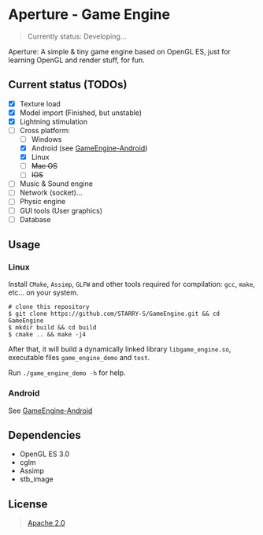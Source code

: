 Aperture - Game Engine
====

> Currently status: Developing...

Aperture: A simple & tiny game engine based on OpenGL ES,
just for learning OpenGL and render stuff, for fun.

Current status (TODOs)
----

- [x] Texture load
- [x] Model import  (Finished, but unstable)
- [x] Lightning stimulation
- [ ] Cross platform:
    - [ ] Windows
    - [x] Android (see [GameEngine-Android](https://github.com/STARRY-S/GameEngine-Android))
    - [x] Linux
    - [ ] ~~Mac OS~~
    - [ ] ~~IOS~~
- [ ] Music & Sound engine
- [ ] Network (socket)...
- [ ] Physic engine
- [ ] GUI tools (User graphics)
- [ ] Database

Usage
----

### Linux
Install `CMake`, `Assimp`, `GLFW` and other tools required for compilation:
`gcc`, `make`, etc... on your system.

```
# clone this repository
$ git clone https://github.com/STARRY-S/GameEngine.git && cd GameEngine
$ mkdir build && cd build
$ cmake .. && make -j4
```

After that, it will build a dynamically linked library `libgame_engine.so`,
executable files `game_engine_demo` and `test`.

Run `./game_engine_demo -h` for help.

### Android

See [GameEngine-Android](https://github.com/STARRY-S/GameEngine-Android)

Dependencies
----

- OpenGL ES 3.0
- cglm
- Assimp
- stb_image

License
----

> [Apache 2.0](LICENSE)